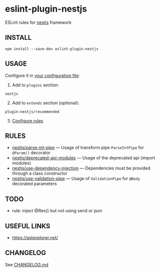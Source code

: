 # eslint-plugin-nestjs
ESLint rules for [nestjs](https://github.com/nestjs/nest) framework

## INSTALL
```
npm install --save-dev eslint-plugin-nestjs
```

## USAGE
Configure it in [your configuration file](https://eslint.org/docs/user-guide/configuring):  
1. Add to `plugins` section:
```
nestjs
```
2. Add to `extends` section (optional):
```
plugin:nestjs/recommended
```
3. [Configure rules](https://eslint.org/docs/user-guide/configuring#configuring-rules)

## RULES
* [nestjs/parse-int-pipe](src/parse-int-pipe/parse-int-pipe.md) — Usage of transform pipe `ParseIntPipe` for `@Param()` decorator
* [nestjs/deprecated-api-modules](src/deprecated-api-modules/deprecated-api-modules.md) — Usage of the deprecated api (import modules)
* [nestjs/use-dependency-injection](src/use-dependency-injection/use-dependency-injection.md) — Dependencies must be provided through a class constructor
* [nestjs/use-validation-pipe](src/use-validation-pipe/use-validation-pipe.md) — Usage of `ValidationPipe` for `@Body` decorated parameters

## TODO
* rule: inject @Res() but not using send or json

## USEFUL LINKS
* https://astexplorer.net/

## CHANGELOG
See [CHANGELOG.md](CHANGELOG.md)
